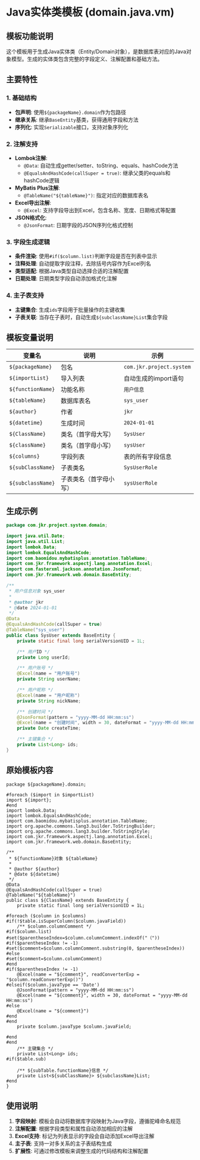 # Java实体类模板 (domain.java.vm)

## 模板功能说明

这个模板用于生成Java实体类（Entity/Domain对象），是数据库表对应的Java对象模型。生成的实体类包含完整的字段定义、注解配置和基础方法。

## 主要特性

### 1. 基础结构
- **包声明**: 使用`${packageName}.domain`作为包路径
- **继承关系**: 继承`BaseEntity`基类，获得通用字段和方法
- **序列化**: 实现`Serializable`接口，支持对象序列化

### 2. 注解支持
- **Lombok注解**: 
  - `@Data`: 自动生成getter/setter、toString、equals、hashCode方法
  - `@EqualsAndHashCode(callSuper = true)`: 继承父类的equals和hashCode逻辑
- **MyBatis Plus注解**:
  - `@TableName("${tableName}")`: 指定对应的数据库表名
- **Excel导出注解**:
  - `@Excel`: 支持字段导出到Excel，包含名称、宽度、日期格式等配置
- **JSON格式化**:
  - `@JsonFormat`: 日期字段的JSON序列化格式控制

### 3. 字段生成逻辑
- **条件渲染**: 使用`#if($column.list)`判断字段是否在列表中显示
- **注释处理**: 自动提取字段注释，去除括号内容作为Excel列名
- **类型适配**: 根据Java类型自动选择合适的注解配置
- **日期处理**: 日期类型字段自动添加格式化注解

### 4. 主子表支持
- **主键集合**: 生成`ids`字段用于批量操作的主键收集
- **子表关联**: 当存在子表时，自动生成`${subclassName}List`集合字段

## 模板变量说明

| 变量名 | 说明 | 示例 |
|--------|------|------|
| `${packageName}` | 包名 | `com.jkr.project.system` |
| `${importList}` | 导入列表 | 自动生成的import语句 |
| `${functionName}` | 功能名称 | `用户信息` |
| `${tableName}` | 数据库表名 | `sys_user` |
| `${author}` | 作者 | `jkr` |
| `${datetime}` | 生成时间 | `2024-01-01` |
| `${ClassName}` | 类名（首字母大写） | `SysUser` |
| `${className}` | 类名（首字母小写） | `sysUser` |
| `${columns}` | 字段列表 | 表的所有字段信息 |
| `${subClassName}` | 子表类名 | `SysUserRole` |
| `${subclassName}` | 子表类名（首字母小写） | `sysUserRole` |

## 生成示例

```java
package com.jkr.project.system.domain;

import java.util.Date;
import java.util.List;
import lombok.Data;
import lombok.EqualsAndHashCode;
import com.baomidou.mybatisplus.annotation.TableName;
import com.jkr.framework.aspectj.lang.annotation.Excel;
import com.fasterxml.jackson.annotation.JsonFormat;
import com.jkr.framework.web.domain.BaseEntity;

/**
 * 用户信息对象 sys_user
 *
 * @author jkr
 * @date 2024-01-01
 */
@Data
@EqualsAndHashCode(callSuper = true)
@TableName("sys_user")
public class SysUser extends BaseEntity {
    private static final long serialVersionUID = 1L;

    /** 用户ID */
    private Long userId;

    /** 用户账号 */
    @Excel(name = "用户账号")
    private String userName;

    /** 用户昵称 */
    @Excel(name = "用户昵称")
    private String nickName;

    /** 创建时间 */
    @JsonFormat(pattern = "yyyy-MM-dd HH:mm:ss")
    @Excel(name = "创建时间", width = 30, dateFormat = "yyyy-MM-dd HH:mm:ss")
    private Date createTime;

    /** 主键集合 */
    private List<Long> ids;
}
```

## 原始模板内容

```velocity
package ${packageName}.domain;

#foreach ($import in $importList)
import ${import};
#end
import lombok.Data;
import lombok.EqualsAndHashCode;
import com.baomidou.mybatisplus.annotation.TableName;
import org.apache.commons.lang3.builder.ToStringBuilder;
import org.apache.commons.lang3.builder.ToStringStyle;
import com.jkr.framework.aspectj.lang.annotation.Excel;
import com.jkr.framework.web.domain.BaseEntity;

/**
 * ${functionName}对象 ${tableName}
 *
 * @author ${author}
 * @date ${datetime}
 */
@Data
@EqualsAndHashCode(callSuper = true)
@TableName("${tableName}")
public class ${ClassName} extends BaseEntity {
    private static final long serialVersionUID = 1L;

#foreach ($column in $columns)
#if(!$table.isSuperColumn($column.javaField))
    /** $column.columnComment */
#if($column.list)
#set($parentheseIndex=$column.columnComment.indexOf("（"))
#if($parentheseIndex != -1)
#set($comment=$column.columnComment.substring(0, $parentheseIndex))
#else
#set($comment=$column.columnComment)
#end
#if($parentheseIndex != -1)
    @Excel(name = "${comment}", readConverterExp = "$column.readConverterExp()")
#elseif($column.javaType == 'Date')
    @JsonFormat(pattern = "yyyy-MM-dd HH:mm:ss")
    @Excel(name = "${comment}", width = 30, dateFormat = "yyyy-MM-dd HH:mm:ss")
#else
    @Excel(name = "${comment}")
#end
#end
    private $column.javaType $column.javaField;

#end
#end
    /** 主键集合 */
    private List<Long> ids;
#if($table.sub)

    /** ${subTable.functionName}信息 */
    private List<${subClassName}> ${subclassName}List;
#end
}
```

## 使用说明

1. **字段映射**: 模板会自动将数据库字段映射为Java字段，遵循驼峰命名规范
2. **注解配置**: 根据字段类型和属性自动添加相应的注解
3. **Excel支持**: 标记为列表显示的字段会自动添加Excel导出注解
4. **主子表**: 支持一对多关系的主子表结构生成
5. **扩展性**: 可通过修改模板来调整生成的代码结构和注解配置